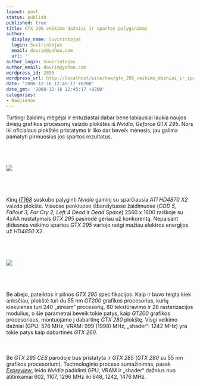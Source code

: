 ```yaml
---
layout: post
status: publish
published: true
title: GTX 295 veikimo dažniai ir spartos palyginimas
author:
  display_name: Suvirintojas
  login: Suvirintojas
  email: dovrim@yahoo.com
  url: ''
author_login: Suvirintojas
author_email: dovrim@yahoo.com
wordpress_id: 2855
wordpress_url: http://localhost/site/new/gtx_295_veikimo_dazniai_ir_spartos_palyginimas/
date: '2008-12-16 12:45:17 +0200'
date_gmt: '2008-12-16 12:45:17 +0200'
categories:
- Naujienos
---
```

<p>Turtingi žaidimų mėgėjai ir entuziastai dabar bene labiausiai laukia naujos dviejų grafikos procesorių vaizdo plokštės iš <i>Nvidia</i>, <i>Geforce GTX 295</i>. Nors iki oficialaus plokštės pristatymo ir liko dar beveik mėnesis, jau galima pamatyti pirmuosius jos spartos rezultatus.<br />
<br><br />
<br><br><img src="http://svarke.technews.lt/12.jpg"><br><br />
<br><br />
<br>Kinų <a class="ns" href="http://publish.it168.com/2008/1215/20081215046301.shtml"><i>IT168</i></a> suskubo palyginti <i>Nvidia</i> gaminį su sparčiausia <i>ATI HD4870 X2</i> vaizdo plokšte. Visuose penkiuose išbandytuose žaidimuose (<i>COD 5, Fallout 3, Far Cry 2, Left 4 Dead</i> ir <i>Dead Space</i>) 2560 x 1600 raiškoje su 4xAA nustatymais <i>GTX 295</i> pasirodė geriau už konkurentą. Nepaisant didesnės veikimo spartos <i>GTX 295</i> vartojo netgi mažiau elektros energijos už <i>HD4850 X2</i>.<br />
<br><br />
<br><br><img src="http://svarke.technews.lt/13.jpg"><br><br />
<br><br />
<br>Be abejo, pateiktos ir pilnos <i>GTX 295</i> specifikacijos. Kaip ir buvo teigta kiek anksčiau, plokštė turi du 55 nm <i>GT200</i> grafikos procesorius, kurių kiekvienas turi 240 „stream“ procesorių, 80 tekstūravimo ir 28 rasterizacijos modulius, o šie parametrai beveik tokie patys, kaip <i>GT200</i> grafikos procesoriaus, montuojamo į dabartinę <i>GTX 280</i> plokštę. Visgi veikimo dažniai (GPU: 576 MHz, VRAM: 999 (1998) MHz, „shader“: 1242 MHz) yra tokie patys kaip dabartinės <i>GTX 260</i>.<br />
<br><br />
<br>Be <i>GTX 295</i> <i>CES</i> parodoje bus pristatyta ir <i>GTX 285</i> (<i>GTX 280</i> su 55 nm grafikos procesorium). Technologinio proceso sumažinimas, pasak <a class="ns" href="http://en.expreview.com/2008/12/16/reliable-information-shows-improved-frequency-of-nvidia-gtx285.html"><i>Expreview</i></a>, leido <i>Nvidia</i> padidinti GPU, VRAM ir „shader“ dažnius nuo atitinkamai 602, 1107, 1296 MHz iki 648, 1242, 1476 MHz.<br />
<br><br />
<br><br />
<br></p>
